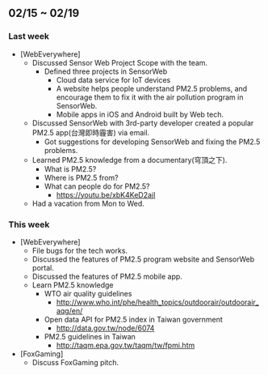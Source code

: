 ## 02/15 ~ 02/19 ##

### Last week
* [WebEverywhere]
  - Discussed Sensor Web Project Scope with the team.
    - Defined three projects in SensorWeb
      - Cloud data service for IoT devices
      - A website helps people understand PM2.5 problems, and encourage them to fix it with the air pollution program in SensorWeb.
      - Mobile apps in iOS and Android built by Web tech.
  - Discussed SensorWeb with 3rd-party developer created a popular PM2.5 app(台灣即時霾害) via email.
    - Got suggestions for developing SensorWeb and fixing the PM2.5 problems.
  - Learned PM2.5 knowledge from a documentary(穹頂之下).
    - What is PM2.5?
    - Where is PM2.5 from?
    - What can people do for PM2.5?
      - https://youtu.be/xbK4KeD2ajI
  - Had a vacation from Mon to Wed.

### This week
* [WebEverywhere]
  - File bugs for the tech works.
  - Discussed the features of PM2.5 program website and SensorWeb portal.
  - Discussed the features of PM2.5 mobile app.
  - Learn PM2.5 knowledge
    - WTO air quality guidelines
      - http://www.who.int/phe/health_topics/outdoorair/outdoorair_aqg/en/
    - Open data API for PM2.5 index in Taiwan government
      - http://data.gov.tw/node/6074
    - PM2.5 guidelines in Taiwan
      - http://taqm.epa.gov.tw/taqm/tw/fpmi.htm
* [FoxGaming]
  - Discuss FoxGaming pitch.
